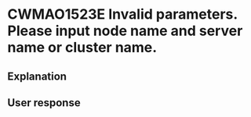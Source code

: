 # CWMAO1523E Invalid parameters. Please input node name and server name or cluster name.

## Explanation

## User response